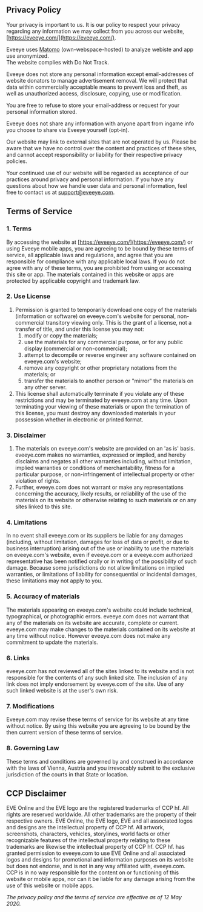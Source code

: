 ## Privacy Policy

Your privacy is important to us. It is our policy to respect your privacy regarding any information we may collect from you across our website,  [https://eveeye.com/](https://eveeye.com/).

Eveeye uses  [Matomo](https://matomo.org/)  (own-webspace-hosted) to analyze webiste and app use anonymized.  
The website complies with Do Not Track.  

Eveeye does not store any personal information except email-addresses of website donators to manage advertisement removal. We will protect that data within commercially acceptable means to prevent loss and theft, as well as unauthorized access, disclosure, copying, use or modification.

You are free to refuse to store your email-address or request for your personal information stored.

Eveeye does not share any information with anyone apart from ingame info you choose to share via Eveeye yourself (opt-in).

Our website may link to external sites that are not operated by us. Please be aware that we have no control over the content and practices of these sites, and cannot accept responsibility or liability for their respective privacy policies.

Your continued use of our website will be regarded as acceptance of our practices around privacy and personal information. If you have any questions about how we handle user data and personal information, feel free to contact us at  [support@eveeye.com](mailto:support@eveeye.com).

## Terms of Service

### 1. Terms

By accessing the website at  [https://eveeye.com/](https://eveeye.com/)  or using Eveeye mobile apps, you are agreeing to be bound by these terms of service, all applicable laws and regulations, and agree that you are responsible for compliance with any applicable local laws. If you do not agree with any of these terms, you are prohibited from using or accessing this site or app. The materials contained in this website or apps are protected by applicable copyright and trademark law.

### 2. Use License

1.  Permission is granted to temporarily download one copy of the materials (information or software) on eveeye.com's website for personal, non-commercial transitory viewing only. This is the grant of a license, not a transfer of title, and under this license you may not:
    1.  modify or copy the materials;
    2.  use the materials for any commercial purpose, or for any public display (commercial or non-commercial);
    3.  attempt to decompile or reverse engineer any software contained on eveeye.com's website;
    4.  remove any copyright or other proprietary notations from the materials; or
    5.  transfer the materials to another person or "mirror" the materials on any other server.
2.  This license shall automatically terminate if you violate any of these restrictions and may be terminated by eveeye.com at any time. Upon terminating your viewing of these materials or upon the termination of this license, you must destroy any downloaded materials in your possession whether in electronic or printed format.

### 3. Disclaimer

1.  The materials on eveeye.com's website are provided on an 'as is' basis. eveeye.com makes no warranties, expressed or implied, and hereby disclaims and negates all other warranties including, without limitation, implied warranties or conditions of merchantability, fitness for a particular purpose, or non-infringement of intellectual property or other violation of rights.
2.  Further, eveeye.com does not warrant or make any representations concerning the accuracy, likely results, or reliability of the use of the materials on its website or otherwise relating to such materials or on any sites linked to this site.

### 4. Limitations

In no event shall eveeye.com or its suppliers be liable for any damages (including, without limitation, damages for loss of data or profit, or due to business interruption) arising out of the use or inability to use the materials on eveeye.com's website, even if eveeye.com or a eveeye.com authorized representative has been notified orally or in writing of the possibility of such damage. Because some jurisdictions do not allow limitations on implied warranties, or limitations of liability for consequential or incidental damages, these limitations may not apply to you.

### 5. Accuracy of materials

The materials appearing on eveeye.com's website could include technical, typographical, or photographic errors. eveeye.com does not warrant that any of the materials on its website are accurate, complete or current. eveeye.com may make changes to the materials contained on its website at any time without notice. However eveeye.com does not make any commitment to update the materials.

### 6. Links

eveeye.com has not reviewed all of the sites linked to its website and is not responsible for the contents of any such linked site. The inclusion of any link does not imply endorsement by eveeye.com of the site. Use of any such linked website is at the user's own risk.

### 7. Modifications

Eveeye.com may revise these terms of service for its website at any time without notice. By using this website you are agreeing to be bound by the then current version of these terms of service.

### 8. Governing Law

These terms and conditions are governed by and construed in accordance with the laws of Vienna, Austria and you irrevocably submit to the exclusive jurisdiction of the courts in that State or location.

## CCP Disclaimer

EVE Online and the EVE logo are the registered trademarks of CCP hf. All rights are reserved worldwide. All other trademarks are the property of their respective owners. EVE Online, the EVE logo, EVE and all associated logos and designs are the intellectual property of CCP hf. All artwork, screenshots, characters, vehicles, storylines, world facts or other recognizable features of the intellectual property relating to these trademarks are likewise the intellectual property of CCP hf. CCP hf. has granted permission to eveeye.com to use EVE Online and all associated logos and designs for promotional and information purposes on its website but does not endorse, and is not in any way affiliated with, eveeye.com. CCP is in no way responsible for the content on or functioning of this website or mobile apps, nor can it be liable for any damage arising from the use of this website or mobile apps.

_The privacy policy and the terms of service are effective as of 12 May 2020._
<!--stackedit_data:
eyJoaXN0b3J5IjpbLTk0NTE4OTkzOCwtMTA5MjkyNzUzNSwxND
U4NjM0OTAzLC00ODQzOTgyODYsMTAyNzYzODUyOCwtNTUwODA1
MjI5LC0xNzYxODA3MzQzLDU2MzQwMTMzMF19
-->